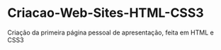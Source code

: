 # Criacao-Web-Sites-HTML-CSS3
Criação da primeira página pessoal de apresentação, feita em HTML e CSS3
